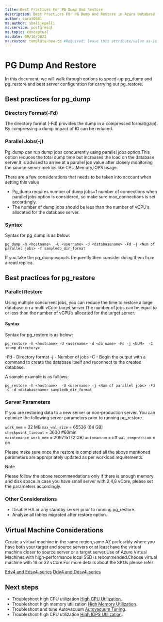 ```yaml
---
title: Best Practices For PG Dump And Restore
description: Best Practices For PG Dump And Restore in Azure Database for PostgreSQL - Flexible Server 
author: sarat0681
ms.author: sbalijepalli
ms.service: postgresql
ms.topic: conceptual
ms.date: 09/16/2022
ms.custom: template-how-to #Required; leave this attribute/value as-is.
---
```


# PG Dump And Restore

In this document, we will walk through options to speed-up pg_dump and pg_restore and best server configuration for carrying out pg_restore.

## Best practices for pg_dump

### Directory Format(-Fd)

The directory format (-Fd) provides the dump in a compressed format(gzip). By compressing a dump impact of IO can be reduced.

### Parallel Jobs(-j)

Pg_dump can run dump jobs concurrently using parallel jobs option.This option reduces the total dump time but increases the load on the database server.It is advised to arrive at a parallel job value after closely monitoring the source server metrics like CPU,Memory,IOPS usage.

There are a few considerations that needs to be taken into account when setting this value
- Pg_dump requires number of dump jobs+1 number of connections when parallel jobs option is considered, so make sure max_connections is set accordingly.
- The number of dump jobs should be less than the number of vCPU’s allocated for the database server.

### Syntax

Syntax for pg_dump is as below:

`pg_dump -h <hostname>  -U <username> -d <databasename> -Fd -j <Num of parallel jobs> -f sampledb_dir_format`

If you take the pg_dump exports frequently then consider doing them from a read replica.

## Best practices for pg_restore

### Parallel Restore

Using multiple concurrent jobs, you can reduce the time to restore a large database on a multi vCore target server.The number of jobs can be equal to or less than the number of vCPU’s allocated for the target server.

#### Syntax

Syntax for pg_restore is as below:

`pg_restore -h <hostname> -U <username> -d <db name> -Fd -j <NUM>  -C  <dump directory>`

-Fd - Directory format
-j - Number of jobs
-C - Begin the output with a command to create the database itself and reconnect to the created database.

A sample example is as follows:

`pg_restore -h <hostname>  -U <username> -j <Num of parallel jobs> -Fd -C -d <databasename> sampledb_dir_format`

### Server Parameters

If you are restoring data to a new server or non-production server. You can optimize the following server parameters prior to running pg_restore.

`work_mem` = 32 MB
`max_wal_size` = 65536 (64 GB)  
`checkpoint_timeout` = 3600 #60min  
`maintenance_work_mem` = 2097151 (2 GB)
`autovacuum` = off
`wal_compression` = on

Please make sure once the restore is completed all the above mentioned parameters are appropriately updated as per workload requirements.

> [!NOTE]
> Please follow the above recommendations only if there is enough memory and disk space.In case you have small server with 2,4,8 vCore, please set the parameters accordingly.

### Other Considerations

- Disable HA or any standby server prior to running pg_restore.
- Analyze all tables migrated after restore option.

## Virtual Machine Considerations

Create a virtual machine in the same region,same AZ preferably where you have both your target and source servers or at least have the virtual machine closer to source server or a target server.Use of Azure Virtual Machines with high-performance local SSD is recommended.Choose virtual machine with 16 or 32 vCore.For more details about the SKUs please refer

[Edv4 and Edsv4-series](https://docs.microsoft.com/azure/virtual-machines/edv4-edsv4-series)
[Ddv4 and Ddsv4-series](https://docs.microsoft.com/azure/virtual-machines/ddv4-ddsv4-series)

## Next steps

- Troubleshoot high CPU utilization [High CPU Utilization](./how-to-high-cpu-utilization.md).
- Troubleshoot high memory utilization [High Memory Utilization](./how-to-high-memory-utilization.md).
- Troubleshoot and tune Autovacuum [Autovacuum Tuning](./how-to-autovacuum-tuning.md).
- Troubleshoot high CPU utilization [High IOPS Utilization](./how-to-high-io-utilization.md).